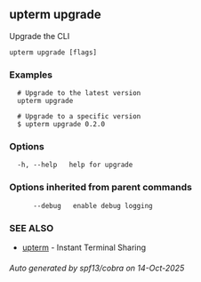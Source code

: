 ## upterm upgrade

Upgrade the CLI

```
upterm upgrade [flags]
```

### Examples

```
  # Upgrade to the latest version
  upterm upgrade

  # Upgrade to a specific version
  $ upterm upgrade 0.2.0
```

### Options

```
  -h, --help   help for upgrade
```

### Options inherited from parent commands

```
      --debug   enable debug logging
```

### SEE ALSO

* [upterm](upterm.md)	 - Instant Terminal Sharing

###### Auto generated by spf13/cobra on 14-Oct-2025
